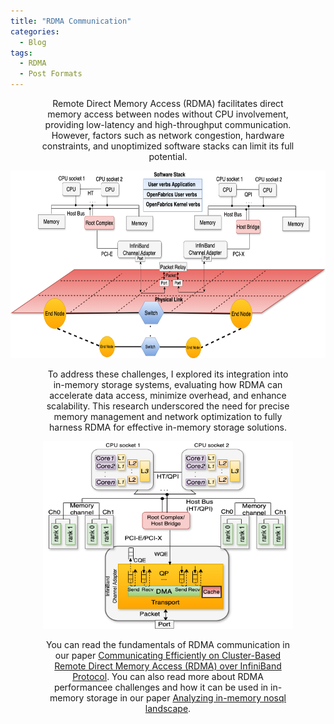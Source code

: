 ```yaml
---
title: "RDMA Communication"
categories:
  - Blog
tags:
  - RDMA
  - Post Formats
---
```


<p align="center" style="font-size: 14px; width: 80%; margin: auto;">
Remote Direct Memory Access (RDMA) facilitates direct memory access between nodes without CPU involvement, providing low-latency and high-throughput communication. However, factors such as network congestion, hardware constraints, and unoptimized software stacks can limit its full potential. 
</p>


<p align="center">
  <img src="/assets/images/infiniband.png" alt="InfiniBand Network"  width="600" height="300" />
</p>

<p align="center" style="font-size: 14px; width: 80%; margin: auto;">
To address these challenges, I explored its integration into in-memory storage systems, evaluating how RDMA can accelerate data access, minimize overhead, and enhance scalability. This research underscored the need for precise memory management and network optimization to fully harness RDMA for effective in-memory storage solutions.
</p>

<p align="center">
  <img src="/assets/images/RDMA.png" alt="Host perspective"  width="400" height="300" />
</p>

 <p align="center" style="font-size: 14px; width: 80%; margin: auto;">
You can read the fundamentals of RDMA communication in our paper  <a href="https://www.mdpi.com/2076-3417/8/11/2034">Communicating Efficiently on Cluster-Based Remote Direct Memory Access (RDMA) over InfiniBand Protocol</a>. You can also read more about RDMA performancee challenges and how it can be used in in-memory storage in our paper <a href="https://ieeexplore.ieee.org/abstract/document/9119827">Analyzing in-memory nosql landscape</a>.
</p>
